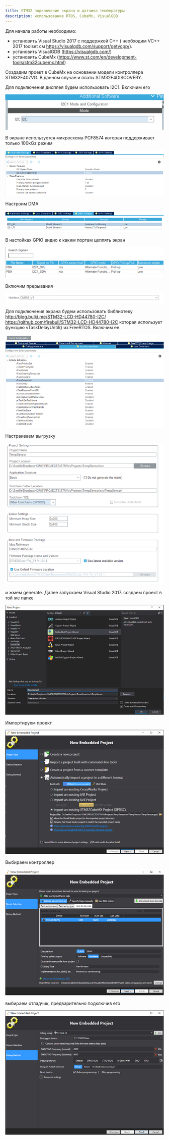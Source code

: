 ```yaml
---
title: STM32 подключение экрана и датчика температуры
description: использование RTOS, CubeMx, VisualGDB
---
```


Для начала работы необходимо:

- установить Visual Studio 2017 c поддержкой С++ ( необходим VC++ 2017 toolset см https://visualgdb.com/support/getvcpp/).
- установить VisualGDB (https://visualgdb.com/)
- установить СubeMx (https://www.st.com/en/development-tools/stm32cubemx.html)

Создадим проект в CubeMx на основании модели контроллера STM32F407VG. В данном случае и платы STM32F4DISCOVERY.

Для подключения дисплея будем использовать I2C1. Включим его 

![i2c1](pict/i2c1.png)

В экране используется микросхема PCF8574  которая поддерживает только 100kGz режим

![i2c1params](pict/i2c1params.png)

Настроим DMA

![i2cdma](pict/i2cdma.png)

В настойках GPIO видно к каким портам цеплять экран

![i2cgpi0](pict/i2cgpi0.png)

Включим прерывания

![i2c1int](pict/i2c1int.png)

Для подключения экрана будем использовать библиотеку http://blog.bulki.me/STM32-LCD-HD44780-I2C/ https://github.com/firebull/STM32-LCD-HD44780-I2C которая использует функцию vTaskDelayUntil() из FreeRTOS. Включим ее.

![delayuntil](pict/delayuntil.png)

Настраиваем выгрузку

![generate](pict/generate.png)

и жмем generate. Далее запускаем Visual Studio 2017. создаем проект в той же папке

![vc1](pict/vc1.png)

Импортируем проект

![vc2](pict/vc2.png)

Выбираем контроллер

![vc3](pict/vc3.png)

выбираем отладчик, предварительно подключив его

![vc4](pict/vc4.png)

